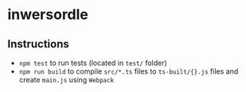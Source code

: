 # inwersordle

## Instructions

* `npm test` to run tests (located in `test/` folder)
* `npm run build` to compile `src/*.ts` files to `ts-built/{}.js` files and create `main.js` using `Webpack`
